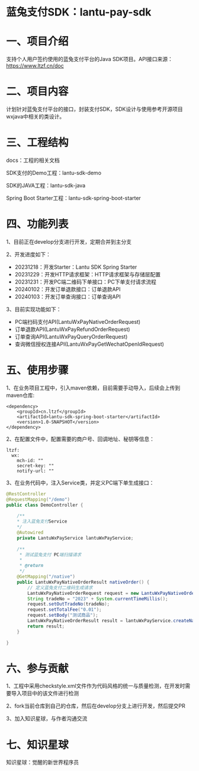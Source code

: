 # 蓝兔支付SDK：lantu-pay-sdk

# 一、项目介绍

支持个人用户签约使用的蓝兔支付平台的Java SDK项目。API接口来源：https://www.ltzf.cn/doc

# 二、项目内容

计划针对蓝兔支付平台的接口，封装支付SDK，SDK设计与使用参考开源项目wxjava中相关的类设计。

# 三、工程结构

docs：工程的相关文档

SDK支付的Demo工程：lantu-sdk-demo

SDK的JAVA工程：lantu-sdk-java

Spring Boot Starter工程：lantu-sdk-spring-boot-starter


# 四、功能列表

1、目前正在develop分支进行开发，定期合并到主分支

2、开发进度如下：

- 20231218：开发Starter：Lantu SDK Spring Starter
- 20231229：开发HTTP请求框架：HTTP请求框架与存储层配置
- 20231231：开发PC端二维码下单接口：PC下单支付请求流程
- 20240102：开发订单退款接口：订单退款API
- 20240103：开发订单查询接口：订单查询API

3、目前实现功能如下：

- PC端扫码支付API(LantuWxPayNativeOrderRequest)
- 订单退款API(LantuWxPayRefundOrderRequest)
- 订单查询API(LantuWxPayQueryOrderRequest)
- 查询微信授权连接API(LantuWxPayGetWechatOpenIdRequest)

# 五、使用步骤

1、在业务项目工程中，引入maven依赖，目前需要手动导入，后续会上传到maven仓库:

```
<dependency>
    <groupId>cn.ltzf</groupId>
    <artifactId>lantu-sdk-spring-boot-starter</artifactId>
    <version>1.0-SNAPSHOT</version>
</dependency>
```

2、在配置文件中，配置需要的商户号、回调地址、秘钥等信息：

```
ltzf:
  wx:
    mch-id: ""
    secret-key: ""
    notify-url: ""
```

3、在业务代码中，注入Service类，并定义PC端下单生成接口：

```java
@RestController
@RequestMapping("/demo")
public class DemoController {
    
    /**
    * 注入蓝兔支付Service
    */
    @Autowired
    private LantuWxPayService lantuWxPayService;
    
    /**
     * 测试蓝兔支付 PC端扫描请求
     *
     * @return
     */
    @GetMapping("/native")
    public LantuWxPayNativeOrderResult nativeOrder() {
        // 定义蓝兔支付二维码生成请求
        LantuWxPayNativeOrderRequest request = new LantuWxPayNativeOrderRequest();
        String tradeNo = "2023" + System.currentTimeMillis();
        request.setOutTradeNo(tradeNo);
        request.setTotalFee("0.01");
        request.setBody("测试商品");
        LantuWxPayNativeOrderResult result = lantuWxPayService.createNativeOrder(request);
        return result;
    }
    
}
```

# 六、参与贡献

1、工程中采用checkstyle.xml文件作为代码风格的统一与质量检测，在开发时需要导入项目中的该文件进行检测

2、fork当前仓库到自己的仓库，然后在develop分支上进行开发，然后提交PR

3、加入知识星球，与作者沟通交流


# 七、知识星球

知识星球：觉醒的新世界程序员
